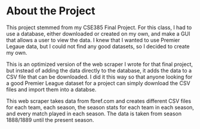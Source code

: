 # About the Project

This project stemmed from my CSE385 Final Project. For this class, I had to use a database, either downloaded or created on my own, and make a GUI that allows a user to view the data.
I knew that I wanted to use Premier Legaue data, but I could not find any good datasets, so I decided to create my own.

This is an optimized version of the web scraper I wrote for that final project, but instead of adding the data directly to the database, it adds the data to a CSV file that can be
downloaded. I did it this way so that anyone looking for a good Premier League dataset for a project can simply download the CSV files and import them into a databse.

This web scraper takes data from fbref.com and creates different CSV files for each team, each season, the season stats for each team in each season, and every match played in each 
season. The data is taken from season 1888/1889 until the present season.
